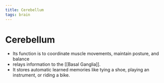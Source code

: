 ```yaml
---
title: Cerebellum
tags: brain
---
```


# Cerebellum
- Its function is to coordinate muscle movements, maintain posture, and balance
- relays information to the [[Basal Ganglia]].
- It stores automatic learned memories like tying a shoe, playing an instrument, or riding a bike.






























